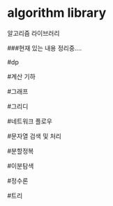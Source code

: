 # algorithm library
알고리즘 라이브러리

###현재 있는 내용
정리중....

#dp

#계산 기하

#그래프

#그리디

#네트워크 플로우

#문자열 검색 및 처리 

#분할정복

#이분탐색

#정수론

#트리






